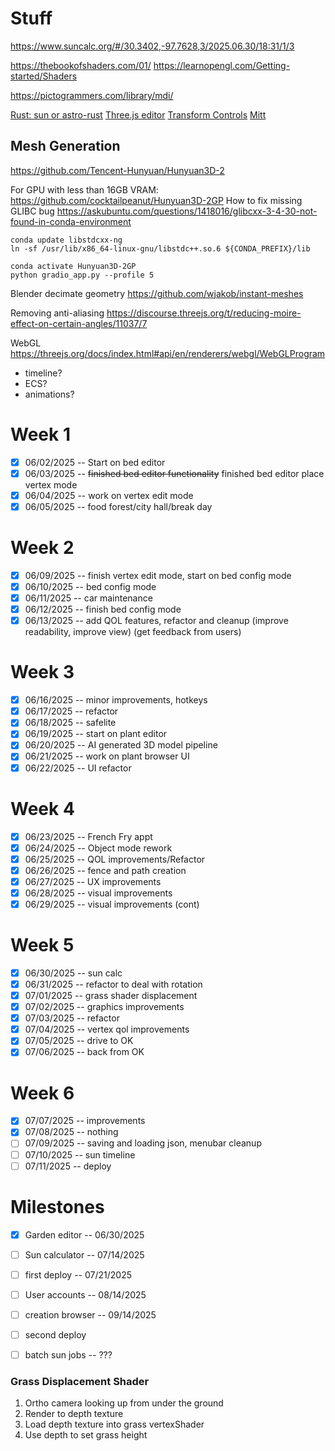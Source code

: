 # Stuff

https://www.suncalc.org/#/30.3402,-97.7628,3/2025.06.30/18:31/1/3

https://thebookofshaders.com/01/
https://learnopengl.com/Getting-started/Shaders

https://pictogrammers.com/library/mdi/

[Rust: sun or astro-rust](https://github.com/mourner/suncalc)
[Three.js editor](https://github.com/mrdoob/three.js/tree/master/editor)
[Transform Controls](https://threejs.org/docs/#examples/en/controls/TransformControls)
[Mitt](https://www.npmjs.com/package/mitt)

## Mesh Generation
https://github.com/Tencent-Hunyuan/Hunyuan3D-2

For GPU with less than 16GB VRAM:
https://github.com/cocktailpeanut/Hunyuan3D-2GP
How to fix missing GLIBC bug
https://askubuntu.com/questions/1418016/glibcxx-3-4-30-not-found-in-conda-environment
```
conda update libstdcxx-ng
ln -sf /usr/lib/x86_64-linux-gnu/libstdc++.so.6 ${CONDA_PREFIX}/lib
```

```
conda activate Hunyuan3D-2GP
python gradio_app.py --profile 5
```

Blender decimate geometry
https://github.com/wjakob/instant-meshes

Removing anti-aliasing
https://discourse.threejs.org/t/reducing-moire-effect-on-certain-angles/11037/7

WebGL
https://threejs.org/docs/index.html#api/en/renderers/webgl/WebGLProgram


- timeline?
- ECS?
- animations?

# Week 1
- [x] 06/02/2025 -- Start on bed editor
- [x] 06/03/2025 -- ~~finished bed editor functionality~~ finished bed editor place vertex mode
- [x] 06/04/2025 -- work on vertex edit mode
- [x] 06/05/2025 -- food forest/city hall/break day

# Week 2
- [x] 06/09/2025 -- finish vertex edit mode, start on bed config mode
- [x] 06/10/2025 -- bed config mode
- [x] 06/11/2025 -- car maintenance
- [x] 06/12/2025 -- finish bed config mode
- [x] 06/13/2025 -- add QOL features, refactor and cleanup (improve readability, improve view) (get feedback from users)

# Week 3
- [x] 06/16/2025 -- minor improvements, hotkeys
- [x] 06/17/2025 -- refactor
- [x] 06/18/2025 -- safelite
- [x] 06/19/2025 -- start on plant editor
- [x] 06/20/2025 -- AI generated 3D model pipeline
- [x] 06/21/2025 -- work on plant browser UI
- [x] 06/22/2025 -- UI refactor

# Week 4
- [x] 06/23/2025 -- French Fry appt
- [x] 06/24/2025 -- Object mode rework
- [x] 06/25/2025 -- QOL improvements/Refactor
- [x] 06/26/2025 -- fence and path creation
- [x] 06/27/2025 -- UX improvements
- [x] 06/28/2025 -- visual improvements
- [x] 06/29/2025 -- visual improvements (cont)

# Week 5
- [x] 06/30/2025 -- sun calc
- [x] 06/31/2025 -- refactor to deal with rotation
- [x] 07/01/2025 -- grass shader displacement
- [x] 07/02/2025 -- graphics improvements
- [x] 07/03/2025 -- refactor
- [x] 07/04/2025 -- vertex qol improvements
- [x] 07/05/2025 -- drive to OK
- [x] 07/06/2025 -- back from OK

# Week 6
- [x] 07/07/2025 -- improvements
- [x] 07/08/2025 -- nothing
- [ ] 07/09/2025 -- saving and loading json, menubar cleanup
- [ ] 07/10/2025 -- sun timeline
- [ ] 07/11/2025 -- deploy

# Milestones
- [x] Garden editor -- 06/30/2025
- [ ] Sun calculator -- 07/14/2025
- [ ] first deploy -- 07/21/2025

- [ ] User accounts -- 08/14/2025
- [ ] creation browser -- 09/14/2025
- [ ] second deploy

- [ ] batch sun jobs -- ???


### Grass Displacement Shader

1. Ortho camera looking up from under the ground
2. Render to depth texture
3. Load depth texture into grass vertexShader
4. Use depth to set grass height